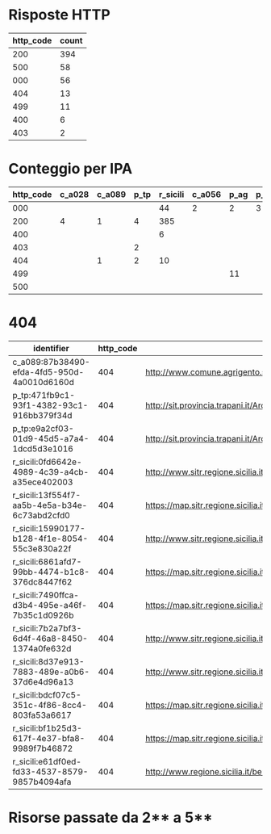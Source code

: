 # Risposte HTTP

| http_code | count |
| --- | --- |
| 200 | 394 |
| 500 | 58 |
| 000 | 56 |
| 404 | 13 |
| 499 | 11 |
| 400 | 6 |
| 403 | 2 |

# Conteggio per IPA 

| http_code | c_a028 | c_a089 | p_tp | r_sicili | c_a056 | p_ag | p_cl | p_en |
| --- | --- | --- | --- | --- | --- | --- | --- | --- |
| 000 |  |  |  | 44 | 2 | 2 | 3 | 5 |
| 200 | 4 | 1 | 4 | 385 |  |  |  |  |
| 400 |  |  |  | 6 |  |  |  |  |
| 403 |  |  | 2 |  |  |  |  |  |
| 404 |  | 1 | 2 | 10 |  |  |  |  |
| 499 |  |  |  |  |  | 11 |  |  |
| 500 |  |  |  |  |  |  |  | 58 |

# 404

| identifier | http_code | references |
| --- | --- | --- |
| c_a089:87b38490-efda-4fd5-950d-4a0010d6160d | 404 | http://www.comune.agrigento.sitr.it/ArcGIS/services/Agrigento/Catasto/MapServer/WMSServer? |
| p_tp:471fb9c1-93f1-4382-93c1-916bb379f34d | 404 | http://sit.provincia.trapani.it/ArcGIS/rest/services/Aree_Protette_WGS84/MapServer/WMSSever |
| p_tp:e9a2cf03-01d9-45d5-a7a4-1dcd5d3e1016 | 404 | http://sit.provincia.trapani.it/ArcGIS/rest/services/Viabilita_WGS84/MapServer/WMSSever |
| r_sicili:0fd6642e-4989-4c39-a4cb-a35ece402003 | 404 | http://www.sitr.regione.sicilia.it/component/option,com_docman/task,doc_details/gid,24/Itemid,105/ |
| r_sicili:13f554f7-aa5b-4e5a-b34e-6c73abd2cfd0 | 404 | https://map.sitr.regione.sicilia.it/orbs/services/raster/Slope2x2_ata0708/MapServer/WMSServer |
| r_sicili:15990177-b128-4f1e-8054-55c3e830a22f | 404 | http://www.sitr.regione.sicilia.it/component/option,com_docman/task,doc_details/gid,24/Itemid,105/ |
| r_sicili:6861afd7-99bb-4474-b1c8-376dc8447f62 | 404 | https://map.sitr.regione.sicilia.it/gis/services/ATA_2012_2013/Ortofoto_ATA_2012_2013_Messina_14cm/MapServer/WMSServer |
| r_sicili:7490ffca-d3b4-495e-a46f-7b35c1d0926b | 404 | https://map.sitr.regione.sicilia.it/gis/services/modelli_digitali/mdt_40m_it2000/ImageServer/WCSServer?&service=WCS |
| r_sicili:7b2a7bf3-6d4f-46a8-8450-1374a0fe632d | 404 | http://www.sitr.regione.sicilia.it/component/option,com_docman/task,doc_details/gid,24/Itemid,105/ |
| r_sicili:8d37e913-7883-489e-a0b6-37d6e4d96a13 | 404 | http://www.sitr.regione.sicilia.it/component/option,com_docman/task,doc_details/gid,24/Itemid,105/ |
| r_sicili:bdcf07c5-351c-4f86-8cc4-803fa53a6617 | 404 | https://map.sitr.regione.sicilia.it/gis/services/piani_paesaggisticii/rg_componenti_paesaggio/MapServer/WMSServer |
| r_sicili:bf1b25d3-617f-4e37-bfa8-9989f7b46872 | 404 | https://map.sitr.regione.sicilia.it/orbs/services/raster/Slope2x2_ata0708/MapServer/WCSServer |
| r_sicili:e61df0ed-fd33-4537-8579-9857b4094afa | 404 | http://www.regione.sicilia.it/beniculturali/dirbenicult/bca/ptpr/pianopaesistico.html |

# Risorse passate da 2** a 5**

